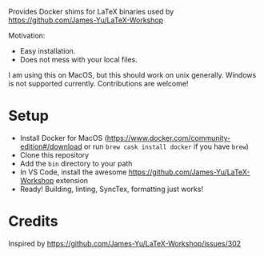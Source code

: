 Provides Docker shims for LaTeX binaries used by https://github.com/James-Yu/LaTeX-Workshop

Motivation: 
- Easy installation.
- Does not mess with your local files.

I am using this on MacOS, but this should work on unix generally. Windows is not supported currently. Contributions are welcome!

# Setup

- Install Docker for MacOS (https://www.docker.com/community-edition#/download or run `brew cask install docker` if you have `brew`)
- Clone this repository
- Add the `bin` directory to your path
- In VS Code, install the awesome https://github.com/James-Yu/LaTeX-Workshop extension
- Ready! Building, linting, SyncTex, formatting just works!

# Credits

Inspired by https://github.com/James-Yu/LaTeX-Workshop/issues/302